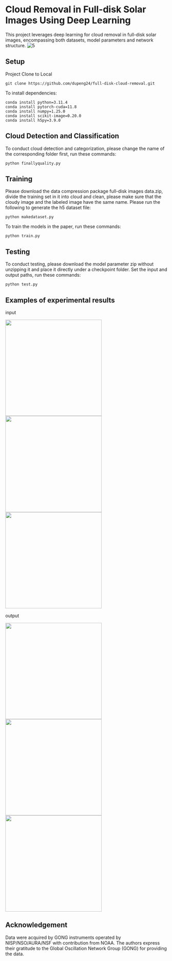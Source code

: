 # Cloud Removal in Full-disk Solar Images Using Deep Learning
This project leverages deep learning for cloud removal in full-disk solar images, encompassing both datasets, model parameters and network structure. 
![5](https://github.com/user-attachments/assets/df9370c6-4862-4654-b445-f7fa0be70be8)
## Setup
Project Clone to Local
```
git clone https://github.com/dupeng24/full-disk-cloud-removal.git
```
To install dependencies:

```
conda install python=3.11.4
conda install pytorch-cuda=11.8
conda install numpy=1.25.0
conda install scikit-image=0.20.0
conda install h5py=3.9.0
```
## Cloud Detection and Classification
To conduct cloud detection and categorization, please change the name of the corresponding folder first, run these commands:
```
python finallyquality.py
```
## Training
Please download the data compression package full-disk images data.zip, divide the training set in it into cloud and clean, please make sure that the cloudy image and the labeled image have the same name. Please run the following to generate the h5 dataset file:
```
python makedataset.py
```
To train the models in the paper, run these commands:
```
python train.py
```
## Testing
To conduct testing, please download the model parameter zip without unzipping it and place it directly under a checkpoint folder. Set the input and output paths, run these commands:
```
python test.py
```
## Examples of experimental results
input

<img src="https://github.com/user-attachments/assets/22511be3-1b47-4099-af50-812a32c53b2e" width="300px">
<img src="https://github.com/user-attachments/assets/98ee5493-2d7f-4a8a-80ef-01f3cca7b79f" width="300px">
<img src="https://github.com/user-attachments/assets/14869ec5-b442-4b62-b895-3c143a40e616" width="300px">

output

<img src="https://github.com/user-attachments/assets/58aa78bb-9288-43d0-be77-d0395ec79e58" width="300px">
<img src="https://github.com/user-attachments/assets/e303c24c-d487-43bb-ba22-a3230925598b" width="300px">
<img src="https://github.com/user-attachments/assets/39003091-7849-42f9-86aa-3fc0dbb9b2ae" width="300px">

## Acknowledgement
Data were acquired by GONG instruments operated by NISP/NSO/AURA/NSF with contribution from NOAA. 
The authors express their gratitude to the Global Oscillation Network Group (GONG) for providing the data. 
